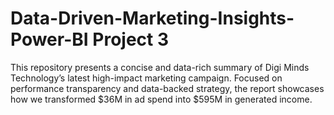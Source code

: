 # Data-Driven-Marketing-Insights-Power-BI Project 3
This repository presents a concise and data-rich summary of Digi Minds Technology’s latest high-impact marketing campaign. Focused on performance transparency and data-backed strategy, the report showcases how we transformed $36M in ad spend into $595M in generated income.
